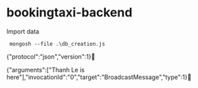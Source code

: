 # bookingtaxi-backend

Import data
```
 mongosh --file .\db_creation.js
```

{"protocol":"json","version":1}

{"arguments":["Thanh Le is here"],"invocationId":"0","target":"BroadcastMessage","type":1}